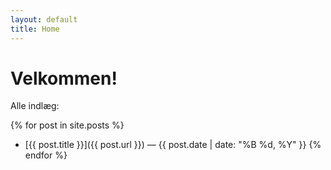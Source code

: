 ```yaml
---
layout: default
title: Home
---
```


# Velkommen!

Alle indlæg:

{% for post in site.posts %}
- [{{ post.title }}]({{ post.url }}) — {{ post.date | date: "%B %d, %Y" }}
{% endfor %}
